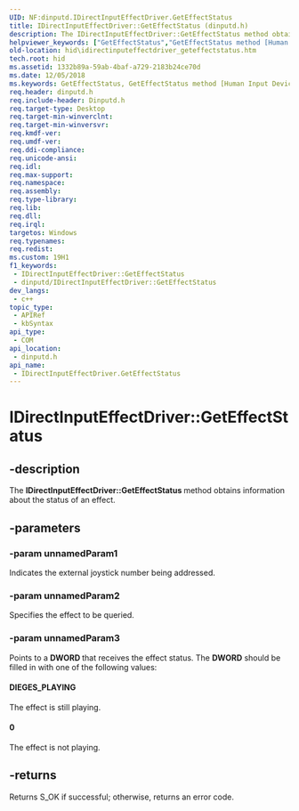 ```yaml
---
UID: NF:dinputd.IDirectInputEffectDriver.GetEffectStatus
title: IDirectInputEffectDriver::GetEffectStatus (dinputd.h)
description: The IDirectInputEffectDriver::GetEffectStatus method obtains information about the status of an effect.
helpviewer_keywords: ["GetEffectStatus","GetEffectStatus method [Human Input Devices]","GetEffectStatus method [Human Input Devices]","IDirectInputEffectDriver interface","IDirectInputEffectDriver interface [Human Input Devices]","GetEffectStatus method","IDirectInputEffectDriver.GetEffectStatus","IDirectInputEffectDriver::GetEffectStatus","di_ref_983ce615-4a09-4d28-af9d-968cd6c7054f.xml","dinputd/IDirectInputEffectDriver::GetEffectStatus","hid.idirectinputeffectdriver_geteffectstatus"]
old-location: hid\idirectinputeffectdriver_geteffectstatus.htm
tech.root: hid
ms.assetid: 1332b89a-59ab-4baf-a729-2183b24ce70d
ms.date: 12/05/2018
ms.keywords: GetEffectStatus, GetEffectStatus method [Human Input Devices], GetEffectStatus method [Human Input Devices],IDirectInputEffectDriver interface, IDirectInputEffectDriver interface [Human Input Devices],GetEffectStatus method, IDirectInputEffectDriver.GetEffectStatus, IDirectInputEffectDriver::GetEffectStatus, di_ref_983ce615-4a09-4d28-af9d-968cd6c7054f.xml, dinputd/IDirectInputEffectDriver::GetEffectStatus, hid.idirectinputeffectdriver_geteffectstatus
req.header: dinputd.h
req.include-header: Dinputd.h
req.target-type: Desktop
req.target-min-winverclnt: 
req.target-min-winversvr: 
req.kmdf-ver: 
req.umdf-ver: 
req.ddi-compliance: 
req.unicode-ansi: 
req.idl: 
req.max-support: 
req.namespace: 
req.assembly: 
req.type-library: 
req.lib: 
req.dll: 
req.irql: 
targetos: Windows
req.typenames: 
req.redist: 
ms.custom: 19H1
f1_keywords:
 - IDirectInputEffectDriver::GetEffectStatus
 - dinputd/IDirectInputEffectDriver::GetEffectStatus
dev_langs:
 - c++
topic_type:
 - APIRef
 - kbSyntax
api_type:
 - COM
api_location:
 - dinputd.h
api_name:
 - IDirectInputEffectDriver.GetEffectStatus
---
```


# IDirectInputEffectDriver::GetEffectStatus


## -description

The <b>IDirectInputEffectDriver::GetEffectStatus </b> method obtains information about the status of an effect.

## -parameters

### -param unnamedParam1

Indicates the external joystick number being addressed.

### -param unnamedParam2

Specifies the effect to be queried.

### -param unnamedParam3

Points to a <b>DWORD </b> that receives the effect status. The <b>DWORD</b> should be filled in with one of the following values: 





#### DIEGES_PLAYING

The effect is still playing. 



#### 0

The effect is not playing.

## -returns

Returns S_OK if successful; otherwise, returns an error code.


